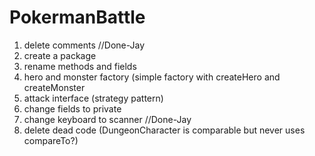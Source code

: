 # PokermanBattle

1. delete comments //Done-Jay
2. create a package
3. rename methods and fields
4. hero and monster factory (simple factory with createHero and createMonster
5. attack interface (strategy pattern)
6. change fields to private
7. change keyboard to scanner //Done-Jay
8. delete dead code (DungeonCharacter is comparable but never uses compareTo?)
